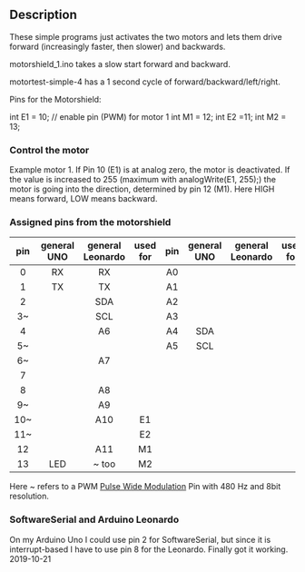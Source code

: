 ## Description 

These simple programs just activates the two motors and lets them drive forward (increasingly faster, then slower) and backwards.

motorshield_1.ino takes a slow start forward and backward.

motortest-simple-4 has a 1 second cycle of forward/backward/left/right.

Pins for the Motorshield:

int E1 = 10; // enable pin (PWM) for motor 1
int M1 = 12;
int E2 =11;
int M2 = 13;

### Control the motor

Example motor 1. If Pin 10 (E1) is at analog zero, the motor is deactivated. If the value is increased to 255 (maximum with analogWrite(E1, 255);) the motor is going into the direction, determined by pin 12 (M1). Here HIGH means forward, LOW means backward.

### Assigned pins from the motorshield

| pin | general UNO | general Leonardo | used for | pin | general UNO | general Leonardo | used for |
|:---:|:-----------:|:----------------:|:--------:|:---:|:-----------:|------------------|:--------:|
| 0   |      RX     |        RX        |          |  A0 |             |                  |          |
| 1   |      TX     |        TX        |          |  A1 |             |                  |          |
| 2   |             |        SDA       |          |  A2 |             |                  |          |
| 3~  |             |        SCL       |          |  A3 |             |                  |          |
| 4   |             |        A6        |          |  A4 |     SDA     |                  |          |
| 5~  |             |                  |          |  A5 |     SCL     |                  |          |
| 6~  |             |        A7        |          |     |             |                  |          |
| 7   |             |                  |          |     |             |                  |          |
| 8   |             |        A8        |          |     |             |                  |          |
| 9~  |             |        A9        |          |     |             |                  |          |
| 10~ |             |        A10       |    E1    |     |             |                  |          |
| 11~ |             |                  |    E2    |     |             |                  |          |
| 12  |             |        A11       |    M1    |     |             |                  |          |
| 13  |     LED     |       ~ too      |    M2    |     |             |                  |          |

Here ~ refers to a PWM [Pulse Wide Modulation](https://en.wikipedia.org/wiki/Pulse-width_modulation) Pin with 480 Hz and 8bit resolution.

### SoftwareSerial and Arduino Leonardo

On my Arduino Uno I could use pin 2 for SoftwareSerial, but since it is interrupt-based I have to use pin 8 for the Leonardo. Finally got it working. 2019-10-21
